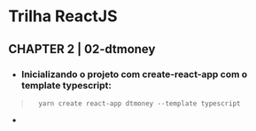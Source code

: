# Trilha ReactJS

## CHAPTER 2 | 02-dtmoney

- ###    Inicializando o projeto com create-react-app com o template typescript:

>       yarn create react-app dtmoney --template typescript

-